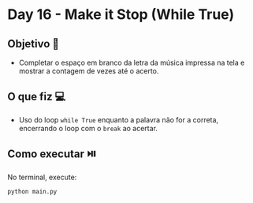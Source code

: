 # Day 16 - Make it Stop (While True)

## Objetivo 🎯
- Completar o espaço em branco da letra da música impressa na tela e mostrar a contagem de vezes até o acerto.

## O que fiz 💻

- Uso do loop `while True` enquanto a palavra não for a correta, encerrando o loop com o `break` ao acertar.

## Como executar ⏯️
No terminal, execute:
```bash
python main.py